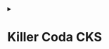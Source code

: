 <details>
<summary><h1>Killer Coda CKS</h1></summary>

<details>
<summary><h2>Config Vim + Enviroment Vars</h2></summary>

```bash
vim ~/.vimrc
set expandtab
set tabstop=2
set shiftwidth=2
set paste
```

```bash
export dr="--dry-run=client -o yaml"
export del="--wait=0 --timeout=0 --force"
```
</details>


<details>
<summary><h2>Kube-Api Server Crash</h2></summary>

```bash
journal -u kubelet
tail -f /var/log/syslog
tail -f /var/log/pods
tail -f /var/log/containers
crictl ps and crictl logs
docker ps and docker logs
```

- Find Messages:
  - "Failed while requesting a signed certificate from the control plane"
  - "connect: connection refused"
  - "couldn't parse as pod(Object 'apiVersion' is missing in"

- Check WITHOUT using /var/ directory

```bash
crictl ps <id-container>
```

- Check and Fix:

```bash
vim /etc/kubernetes/manifests/kube-apiserver.yaml
watch crictl ps
k get nodes
```
</details> 


<details>
<summary><h2>Kube-Api Server NodeRestriction</h2></summary>

```bash
vim /etc/kubernetes/manifests/kube-apiserver.yaml add -> --enable-admission-plugins=NodeRestriction 
```

- Set label to node: 

```bash
ssh <connect-to-node-restrict>
export KUBECONFIG=/etc/kubernetes/kubelet.conf
k label nodes node-restriction.kubernetes.io/<some-key>=<some-value> 
```  
</details>


<details>
<summary><h2>AppArmor</h2></summary>

- To check status and profiles: 

```bash
apparmor_status | grep <profile-name>
```

- Enable AppArmor Profile:

```bash
apparmor_parser <path-to-profile>
apparmor_status | grep <name-of-the-apparmor-profile>
```

- To apply on Pod or Deployment AppArmor Profile add on Annotations:

```yaml
annotations:
  container.apparmor.security.beta.kubernetes.io/<pod-name>: localhost/<apparmor-profile>
```  
</details>


<details>
<summary><h2>Auditing Enable + Audit Logs</h2></summary>

- First at all, create the dir logs:

```bash
mkdir -p /etc/kubernetes/audit-logs
```

- Edit kube-apiserver.yaml

```bash
vim /etc/kubernetes/manifests/kube-apiserver.yaml
```

- Now add the follow config:

```yaml
- --audit-policy-file=/etc/kubernetes/audit-policy/policy.yaml
- --audit-log-path=/etc/kubernetes/audit-logs/audit.log
- --audit-log-maxsize=7
- --audit-log-maxbackup=2
```

- Set **volumeMounts**:

```yaml
- mountPath: /etc/kubernetes/audit-policy/policy.yaml
    name: audit-policy
    readOnly: true
- mountPath: /etc/kubernetes/audit-logs
    name: audit-logs
    readOnly: false
```

- And add **volumes**:

```yaml
- name: audit-policy
    hostPath:
      path: /etc/kubernetes/audit-policy/policy.yaml
      type: File
  - name: audit-logs
    hostPath:
      path: /etc/kubernetes/audit-logs
      type: DirectoryOrCreate
```

- To check run:

```bash
watch -n 1 crictl ps -a
```

- To check the logs:

```bash
tail -f /etc/kubernetes/audit-logs/audit.log
```
</details>


<details>
<summary><h2>Certificate Signing Request Sign Manually and Create New Context</h2></summary>

- Create Key:

```bash
openssl genrsa -out chamo.key 2048
```

- Request CSR:

```bash
openssl req -new -key chamo.key -out chamo.csr
```

- Sign Manually the CSR with CA to create CSR:

```bash
openssl x509 -req -in chamo.csr -CA /etc/kubernetes/pki/ca.crt -CAkey /etc/kubernetes/pki/ca.key -CAcreateserial -out chamo.crt -days 365
```

- Create Context

```bash
k config set-credentials admin@chamo.io --client-key=chamo.key --client-certificate=chamo.crt
k config set-context admin@chamo.io --cluster=kubernetes --user=admin@chamo.io
k config get-contexts
k config use-context admin@chamo.io
```

**NOTES**: 

- Not working because it's not have **ClusterRole** or **Role** asigned.
- In case to request **login** and **password**, forgotten pass the `--client-certificate` on `set-credentials`.
</details>


<details>
<summary><h2>In case to used the API</h2></summary>

- First create the BASE64 code certificate:

```bash
cat chamo.csr | base64 -w 0
```

- Now create a template with this contents:

```yaml
apiVersion: certificates.k8s.io/v1
kind: CertificateSigningRequest
metadata:
  name: admin@chamo.io -> This is the User to asigned the CSR
spec:
  request: LS0tLS1CRUdJTiBD... -> This is the Base64 convert certificate
  signerName: kubernetes.io/kube-apiserver-client
  usages:
  - client auth
```

- To approved the CSR:

```bash
k -f csr.yaml create
k get csr # -> Here show the CSR Pending
k certificate approve admin@chamo.io
k get csr # -> Here show the CSR Approved
k get csr admin@chamo.io -ojsonpath="{.status.certificate}"  | base64 -d > chamo.crt
```

- Create Context

```bash
k config set-credentials admin@chamo.io --client-key=chamo.key --client-certificate=chamo.crt
k config set-context admin@chamo.io --cluster=kubernetes --user=admin@chamo.io
k config get-contexts
k config use-context admin@chamo.io
```

**NOTES**: 

- Not working because it's not have **ClusterRole** or **Role** asigned.
- In case to request **login** and **password**, forgotten pass the `--client-certificate` on `set-credentials`.
</details>  

<details>
<summary><h2>Self-Signed Certificate + Kubernetes Context</h2></summary>

- Create the Key

```bash
openssl genrsa -out chamo.key 2048
```

- Create CSR

```bash
openssl req -new -key chamo.key -out chamo.csr
```

- Create the Certificate

```bash
openssl x509 -req -signkey chamo.key -in chamo.csr -out chamo.crt
```

- Create Kubernetes Context

```bash
k config set-credentials chamo@chamo.io --client-key chamo.key --client-certificate chamo.crt
k config set-context chamo@chamo.io --cluster=kubernetes --user=chamo@chamo.io
k config get-contexts
k config use-context chamo@chamo.io
```
</details>


<details>
<summary><h2>CIS Brenchmarks fix ControlPlane</h2></summary>

- To run kube-bench specific hosts:
```bash
kube-bench run --targets <node-name>
```

- To check a specific fix:
```bash
kube-brench run --targets <node-name> --check <fix-name>
```
</details>


<details>
<summary><h2>Container Hardening</h2></summary>

```dockerfile
FROM ubuntu:20.04 # <- Set Version
RUN apt-get update && apt-get -y install curl # <- Remove layer cache
ENV URL https://google.com/this-will-fail?secret-token=
RUN rm -rf /usr/bin/bash # <- Remove Bash Access
CMD ["sh", "-c", "curl --head $URL=$TOKEN"] # <- Uses Env Var Instead Hardcode
```
</details>

<details>
<summary><h2>Container Image Footprint User</h2></summary>

- Add on Dockerfile USER <username> to run process with this user and not user root
</details>

<details>
<summary><h2>Container Namespaces Docker</h2></summary>

- Run first container:

```bash
docker run --name app1 -d nginx:alpine sleep infinity
```

- Run second container with shared PID

```bash
docker run --name app2 --pid=container:app1 -d nginx:alpine sleep infinity
```

- Check process ob both containers

```bash
docker exec app1 ps aux
docker exec app2 ps aux
```

- See same proceess on both containers because shared the same namespaces
</details>


<details>
<summary><h2>ImagePolicyWebhook Setup</h2></summary>

- Set config file, allowTTL and defaultAllow to apply policy: vim /etc/kubernetes/policywebhook/admission_config.json 

- `admission_config.json`

```json
{
   "apiVersion": "apiserver.config.k8s.io/v1",
   "kind": "AdmissionConfiguration",
   "plugins": [
       {
           "name": "ImagePolicyWebhook",
           "configuration": {
               "imagePolicy": {
                   "kubeConfigFile": "/etc/kubernetes/policywebhook/kubeconf",
                   "allowTTL": 100,
                   "denyTTL": 50,
                   "retryBackoff": 500,
                   "defaultAllow": false
               }
           }
       }
   ]
}
```

- Change this one: vim /etc/kubernetes/policywebhook/kubeconf # iAdd <- server: https://localhost:1234 

- Set ImagePolicy WebHook: vim /etc/kubernetes/manifests/kube-apiserver.yaml # Add <- - --enable-admission-plugins=NodeRestriction,ImagePolicyWebhook

```yaml
spec:
  containers:
  - command:
    - kube-apiserver
    - --enable-admission-plugins=NodeRestriction,ImagePolicyWebhook
    - --admission-control-config-file=/etc/kubernetes/policywebhook/admission_config.json
```

- To test:

```bash
k run pod --image=nginx
```
</details>


<details>
<summary><h2>Image Use Digest</h2></summary>

- To run a Pod with image digest run this:

```bash
k run nginx-web --image=nginx@sha256:eb05700fe7baa6890b74278e39b66b2ed1326831f9ec3ed4bdc6361a4ac2f333
```

- To change in deployment:

```bash
k edit deploy chamo-deploy # <- Change -> image: httpd@sha256:c7b8040505e2e63eafc82d37148b687ff488bf6d25fc24c8bf01d71f5b457531
```
</details>


<details>
<summary><h2>Image Vulnerability Scanning Trivy</h2></summary>

- To find image on pods in a particular ns:

```bash
k -n applications get pod -oyaml | grep image:
```

- To scan and find vulnerability:

```bash
trivy image nginx:1.19.1-alpine-perl | grep CVE-2021-28831
trivy image nginx:1.19.1-alpine-perl | grep CVE-2016-9841
```
</details>


<details>
<summary><h2>Immutability Readonly Filesystem</h2></summary>

- Create a container with root filesystem read-only

```bash
k run pod-ro --image=busybox:1.32.0 -oyaml --dry-run=client --command -- sh -c 'sleep 1d' > pod.yaml 
```

- The pod.yaml

```yaml
apiVersion: v1
kind: Pod
metadata:
  labels:
    run: pod-ro
  name: pod-ro
  namespace: sun
spec:
  containers:
  - command:
    - sh
    - -c
    - sleep 1d
    image: busybox:1.32.0
    name: pod-ro
    securityContext: # <- Add this
      readOnlyRootFilesystem: true # <- Add this
  dnsPolicy: ClusterFirst
  restartPolicy: Always
```
</details>


<details>
<summary><h2>Ingress Secure</h2></summary>

- Create Self-Signed Certificate

```bash
openssl req -x509 -nodes -days 365 -newkey rsa:2048 -keyout chamo.key -out chamo.crt -subj "/CN=www.chamo.io/O=chamo.io"
```

- To check certificate:

```bash
openssl x509 -text -noout -in chamo.crt
```

- Create TLS Secret

```bash
kubectl create secret tls chamo-tls --key chamo.key --cert chamo.crt
```

- To create a Ingress Secure

```yaml
apiVersion: networking.k8s.io/v1
kind: Ingress
metadata:
  name: ingress-secure
  annotations:
    nginx.ingress.kubernetes.io/ssl-redirect: "false" # <- Add this
    nginx.ingress.kubernetes.io/use-regex: "true" # <- Add this
    nginx.ingress.kubernetes.io/rewrite-target: / # Add this
spec:
  ingressClassName: nginx
  tls:                            # <- Add this
  - hosts:                        # <- Add this
    - www.chamo.io                # <- Add this
    secretName: chamo-tls         # <- Add this
  rules:
  - host: "www.chamo.io"
    http:
      paths:
      - path: /
        pathType: Prefix
        backend:
          service:
            name: web
            port:
              number: 80
```
</details>


<details>
<summary><h2>NetworkPolicy Create Default Deny</h2></summary>

- Create NetPol

```yaml
apiVersion: networking.k8s.io/v1
kind: NetworkPolicy
metadata:
  name: deny-out
  namespace: app
spec:
  podSelector: {}
  policyTypes:
  - Egress
  egress:
  - ports:
    - port: 53
      protocol: TCP
    - port: 53
      protocol: UDP
```

- Apply: `k apply -f netpol.yaml`

- To check:

```bash
k -n <namespace> exec <pod> -- curl <another-pod>
k -n app exec <pod> -- nslookup <another-pod>
```
</details>


<details>
<summary><h2>NetworkPolicy Metadata Protection</h2></summary>

- Create Netpol:

```yaml
apiVersion: networking.k8s.io/v1
kind: NetworkPolicy
metadata:
  name: metadata-server
  namespace: default
spec:
  podSelector:
    matchLabels:
      app: chamo
  policyTypes:
  - Egress
  egress:
  - to:
    - ipBlock:
        cidr: 0.0.0.0/0
        except:
          - 169.254.169.254/32
```

- To apply: `k apply -f netpol.yaml`

- To check: `k exec <pod> -- nc -v 169.254.169.254 80`
</details>


<details>
<summary><h2>NetworkPolicy Namespace Selector</h2></summary>

- Create Netpol on first namespace:

```yaml
apiVersion: networking.k8s.io/v1
kind: NetworkPolicy
metadata:
  name: np
  namespace: space1
spec:
  podSelector: {}
  policyTypes:
  - Egress
  egress:
  - to:
     - namespaceSelector:
        matchLabels:
         kubernetes.io/metadata.name: space2
  - ports:
    - port: 53
      protocol: TCP
    - port: 53
      protocol: UDP
``` 

- Create Netpol on second namespace:

```yaml
apiVersion: networking.k8s.io/v1
kind: NetworkPolicy
metadata:
  name: np
  namespace: space2
spec:
  podSelector: {}
  policyTypes:
  - Ingress
  ingress:
   - from:
     - namespaceSelector:
        matchLabels:
         kubernetes.io/metadata.name: space1
```

- Apply both:

```bash
k apply -f netpol-1.yaml
k apply -f netpol-2.yaml
```

- To check:

```bash
k -n <first-namespace> exec <pod> -- nslookup <service>.default.svc.cluster.local
k -n <second-namespace> exec <pod> -- nslookup <service>.default.svc.cluster.local
```
</details>


<details>
<summary><h2>Privilege Escalation Containers</h2></summary>

- Create Deployment:

```yaml
apiVersion: apps/v1
kind: Deployment
metadata:
  labels:
    app: logger
  name: logger
  namespace: default
spec:
  progressDeadlineSeconds: 600
  replicas: 3
  revisionHistoryLimit: 10
  selector:
    matchLabels:
      app: logger
  strategy:
    rollingUpdate:
      maxSurge: 25%
      maxUnavailable: 25%
    type: RollingUpdate
  template:
    metadata:
      labels:
        app: logger
    spec:
      containers:
      - command:
        - sh
        - -c
        - while true; do cat /proc/1/status | grep NoNewPrivs; sleep 1; done
        image: bash:5.0.18-alpine3.14
        imagePullPolicy: IfNotPresent
        name: httpd
        securityContext: # <- Add this
            allowPrivilegeEscalation: false # <- Add this
        resources: {}
        terminationMessagePath: /dev/termination-log
        terminationMessagePolicy: File
      dnsPolicy: ClusterFirst
      restartPolicy: Always
      schedulerName: default-scheduler
      securityContext: {}
      terminationGracePeriodSeconds: 0
```

- Apply the template: `k apply -f deploy.yaml`
</details>


<details>
<summary><h2>Privileged Containers</h2></summary>

- Create pod "chamo" with `privileged: true`:

```yaml
apiVersion: v1
kind: Pod
metadata:
  labels:
    run: prime
  name: prime
  namespace: default
spec:
  containers:
  - image: nginx:alpine
    imagePullPolicy: IfNotPresent
    name: prime
    securityContext:
      privileged: true
  dnsPolicy: ClusterFirst
  restartPolicy: Always
```

- Check install `iptables`:

```bash
k exec prime -- apk add iptables
k exec prime -- iptables -L
```
</details>


<details>
<summary><h2>RBAC ServiceAccount Permissions</h2></summary>

- First create two namespaces:

```bash
k create ns ns1
k create ns ns2
```

- Now create a ServiceAccount called "chamo" on both Namespaces:

```bash
k -n ns1 create sa chamo
k -n ns2 create sa chamo
```

- Allowed these ServiceAccounts shloud allowed to view almost everythings in the whole cluster:

```bash
k get clusterrole view
k create clusterrolebinding pipeline-view --clusterrole view --serviceaccount ns1:pipeline --serviceaccount ns2:pipeline
```

- These ServcieAccount be allowed to create and delete Deployments in their Namespaces:

```bash
k create clusterrole -h
k create clusterrole chamo-deployment-manager --verb create,delete --resource deployments
k -n ns1 create rolebinding chamo-deployment-manager --clusterrole chamo-deployment-manager --serviceaccount ns1:chamo
k -n ns2 create rolebinding chamo-deployment-manager --clusterrole chamo-deployment-manager --serviceaccount ns2:chamo
```

- Check this ones:

```bash
k auth can-i delete deployments --as system:serviceaccount:ns1:chamo -n ns1 # YES
k auth can-i create deployments --as system:serviceaccount:ns1:chamo -n ns1 # YES
k auth can-i update deployments --as system:serviceaccount:ns1:chamo -n ns1 # NO
k auth can-i update deployments --as system:serviceaccount:ns1:chamo -n default # NO

# namespace ns2 deployment manager
k auth can-i delete deployments --as system:serviceaccount:ns2:chamo -n ns2 # YES
k auth can-i create deployments --as system:serviceaccount:ns2:chamo -n ns2 # YES
k auth can-i update deployments --as system:serviceaccount:ns2:chamo -n ns2 # NO
k auth can-i update deployments --as system:serviceaccount:ns2:chamo -n default # NO

# cluster wide view role
k auth can-i list deployments --as system:serviceaccount:ns1:chamo -n ns1 # YES
k auth can-i list deployments --as system:serviceaccount:ns1:chamo -A # YES
k auth can-i list pods --as system:serviceaccount:ns1:chamo -A # YES
k auth can-i list pods --as system:serviceaccount:ns2:chamo -A # YES
k auth can-i list secrets --as system:serviceaccount:ns2:chamo -A # NO
```
</details>


<details>
<summary><h2>RBAC User Permissions</h2></summary>

- Create a User `chamo`to do this:
  - `create` and `delete` Pods
  - `view` all namespaces but not in `kube-system`
  - Retrive Secrets un Namespace `applications`


```bash
# Create Namespaces
k create ns applications

# Create and Delete Pods
k -n applications create role chamo --verb create,delete --resource pods,deployments,sts
k -n applications create rolebinding chamo --role chamo --user chamo

# view Permission in all Namespaces but not kube-system
k get ns
k -n applications create rolebinding chamo-view --clusterrole view --user chamo
k -n default create rolebinding chamo-view --clusterrole view --user chamo
k -n kube-node-lease create rolebinding chamo-view --clusterrole view --user chamo
k -n kube-public create rolebinding chamo-view --clusterrole view --user chamo

# Just list Secret, no content
k -n applications create role list-secrets --verb list --resource secrets
```
</details>


<details>
<summary><h2>Sandbox gVisor</h2></summary>

- Install gVisor --> gvisor-install.sh:

```bash
#!/usr/bin/env bash
# IF THIS FAILS then you can try to change the URL= further down from specific to the latest release
# https://gvisor.dev/docs/user_guide/install


# gvisor
sudo apt-get update && \
sudo apt-get install -y \
    apt-transport-https \
    ca-certificates \
    curl \
    gnupg-agent \
    software-properties-common


# install from web
(
  set -e
  ARCH=$(uname -m)
  URL=https://storage.googleapis.com/gvisor/releases/release/20230925/${ARCH}
  # URL=https://storage.googleapis.com/gvisor/releases/release/latest/${ARCH} # TRY THIS URL INSTEAD IF THE SCRIPT DOESNT WORK FOR YOU
  wget ${URL}/runsc ${URL}/runsc.sha512 \
    ${URL}/containerd-shim-runsc-v1 ${URL}/containerd-shim-runsc-v1.sha512
  sha512sum -c runsc.sha512 \
    -c containerd-shim-runsc-v1.sha512
  rm -f *.sha512
  chmod a+rx runsc containerd-shim-runsc-v1
  sudo mv runsc containerd-shim-runsc-v1 /usr/local/bin
)


# containerd enable runsc
cat > /etc/containerd/config.toml <<EOF
disabled_plugins = []
imports = []
oom_score = 0
plugin_dir = ""
required_plugins = []
root = "/var/lib/containerd"
state = "/run/containerd"
version = 2
[plugins]
  [plugins."io.containerd.grpc.v1.cri".containerd.runtimes.runsc]
    runtime_type = "io.containerd.runsc.v1"
  [plugins."io.containerd.grpc.v1.cri".containerd.runtimes]
    [plugins."io.containerd.grpc.v1.cri".containerd.runtimes.runc]
      base_runtime_spec = ""
      container_annotations = []
      pod_annotations = []
      privileged_without_host_devices = false
      runtime_engine = ""
      runtime_root = ""
      runtime_type = "io.containerd.runc.v2"
      [plugins."io.containerd.grpc.v1.cri".containerd.runtimes.runc.options]
        BinaryName = ""
        CriuImagePath = ""
        CriuPath = ""
        CriuWorkPath = ""
        IoGid = 0
        IoUid = 0
        NoNewKeyring = false
        NoPivotRoot = false
        Root = ""
        ShimCgroup = ""
        SystemdCgroup = true
EOF
```

- Create a **RuntimeClass**:

```yaml
apiVersion: node.k8s.io/v1
kind: RuntimeClass
metadata:
  name: gvisor
handler: runsc
```

- Create a **Pod** with gVisor RuntimeClass:

```yaml
apiVersion: v1
kind: Pod
metadata:
  name: <pod-name>
spec:
  runtimeClassName: gvisor
  containers:
    - image: nginx:1.21.5-alpine
      name: sec
  dnsPolicy: ClusterFirst
  restartPolicy: Always
```

- Verify:

```bash
k exec <pod-name> -- dmesg | grep -i gvisor
```
</details>


<details>
<summary><h2>Secret ETCD Encryption</h2></summary>

- Generate EncryptionConfiguration:

```bash
mkdir -p /etc/kubernetes/etcd
echo -n this-is-very-sec | base64
```

- ec.yaml:

```yaml
apiVersion: apiserver.config.k8s.io/v1
kind: EncryptionConfiguration
resources:
  - resources:
    - secrets
    providers:
    - aesgcm:
        keys:
        - name: key1
          secret: dGhpcy1pcy12ZXJ5LXNlYw==
    - identity: {}
```

- Add a new volume and volumeMount in `/etc/kubernetes/manifests/kube-apiserver.yaml`, so that the container can access the file:

```bash
vim /etc/kubernetes/manifests/kube-apiserver.yaml
```

- Add argument: `--encryption-provider-config=/etc/kubernetes/etcd/ec.yaml`

```yaml
spec:
  containers:
  - command:
    - kube-apiserver
...
    - --encryption-provider-config=/etc/kubernetes/etcd/ec.yaml
...
    volumeMounts:
    - mountPath: /etc/kubernetes/etcd
      name: etcd
      readOnly: true
...
  hostNetwork: true
  priorityClassName: system-cluster-critical
  volumes:
  - hostPath:
      path: /etc/kubernetes/etcd
      type: DirectoryOrCreate
    name: etcd
```

- Verify:

```bash
watch crictl ps
```

- Encrypt all existing Secrets:

```bash
kubectl -n <secret-name> get secrets -o json | kubectl replace -f -
```

- Verify:

```bash
ETCDCTL_API=3 etcdctl --cert /etc/kubernetes/pki/apiserver-etcd-client.crt --key /etc/kubernetes/pki/apiserver-etcd-client.key --cacert /etc/kubernetes/pki/etcd/ca.crt get /registry/secrets/<namespaces>/<secret-name>
```
</details>


<details>
<summary><h2>Secret Access in Pods</h2></summary>

- First create a **Secret**:

```bash
kubectl create secret generic holy --from-literal creditcard=1111222233334444
```

- Now create a **Secret** from file:

```yaml
apiVersion: v1
data:
  hosts: MTI3LjAuMC4xCWxvY2FsaG9zdAoxMjcuMC4xLjEJaG9zdDAxCgojIFRoZSBmb2xsb3dpbmcgbGluZXMgYXJlIGRlc2lyYWJsZSBmb3IgSVB2NiBjYXBhYmxlIGhvc3RzCjo6MSAgICAgbG9jYWxob3N0IGlwNi1sb2NhbGhvc3QgaXA2LWxvb3BiYWNrCmZmMDI6OjEgaXA2LWFsbG5vZGVzCmZmMDI6OjIgaXA2LWFsbHJvdXRlcnMKMTI3LjAuMC4xIGhvc3QwMQoxMjcuMC4wLjEgaG9zdDAxCjEyNy4wLjAuMSBob3N0MDEKMTI3LjAuMC4xIGNvbnRyb2xwbGFuZQoxNzIuMTcuMC4zNSBub2RlMDEKMTcyLjE3LjAuMjMgY29udHJvbHBsYW5lCg==
kind: Secret
metadata:
  name: diver
```

- Apply **Secret** file:

```bash
k apply -f <secret-file-name>
```

- Create a **Pod** with **Secret** Env Vars and Volume:

```yaml
apiVersion: v1
kind: Pod
metadata:
  name: pod1
spec:
  volumes:
  - name: diver
    secret:
      secretName: diver
  containers:
  - image: nginx
    name: pod1
    volumeMounts:
      - name: diver
        mountPath: /etc/diver
    env:
      - name: HOLY
        valueFrom:
          secretKeyRef:
            name: holy
            key: creditcard
```

- Apply **Pod**:

```bash
k apply -f <pod-filename>
```

- Verify:

```bash
kubectl exec pod1 -- env | grep "HOLY=1111222233334444"
kubectl exec pod1 -- cat /etc/diver/hosts
```
</details>


<details>
<summary><h2>Secret Read and Decode</h2></summary>

- To decode **Secret**:

```bash
kubectl -n <secret-name> get secret s1 -ojsonpath="{.data.<data-name>}" | base64 -d
```
</details>


<details>
<summary><h2>Secret ServiceAccount Pod</h2></summary>

- Create a **Namespace**:

```bash
k create ns ns-secure
```

- Create a **ServiceAccount**:

```bash
k -n ns-secure create sa secret-manager
```

- Create a **Secret** a literal:

```bash
k -n ns-secure create secret generic sec-a1 --from-literal user=admin
```

- Create a **Secret** from file:

```bash
k -n ns-secure create secret generic sec-a2 --from-file index=/etc/hosts
```

- Create a **Pod** template and edit:

```bash
k -n ns-secure run secret-manager --image=httpd:alpine -oyaml --dry-run=client > pod.yaml
vim pod.yaml
```

- Add **Secret** Env Var and Volume:

```yaml
apiVersion: v1
kind: Pod
metadata:
  labels:
    run: secret-manager
  name: secret-manager
  namespace: ns-secure
spec:
  volumes:
    - name: sec-a2
      secret:
        secretName: sec-a2
  serviceAccountName: secret-manager
  containers:
    - image: httpd:alpine
      name: secret-manager
      volumeMounts:
        - name: sec-a2
          mountPath: /etc/sec-a2
          readOnly: true
      env:
        - name: SEC_A1
          valueFrom:
            secretKeyRef:
              name: sec-a1
              key: user
  dnsPolicy: ClusterFirst
  restartPolicy: Always
```

- Apply template:

```bash 
k apply -f pod.yaml
```
</details>


<details>
<summary><h2>ServiceAccount Token Mounting</h2></summary>

- Create a **Pod** without **ServiceAccount** token mounting:

```yaml
apiVersion: v1
kind: Pod
metadata:
  name: pod-one
  namespace: one
spec:
  serviceAccountName: custom
  automountServiceAccountToken: false # <- Add this
  containers:
  - name: webserver
    image: nginx:1.19.6-alpine
    ports:
    - containerPort: 80
```

- Apply template:

```bash
k apply -f <template-name>
```

- Verify:

```bash
kubectl -n one exec -it pod-one -- mount | grep serviceaccount
kubectl -n one exec -it pod-one -- cat /var/run/secrets/kubernetes.io/serviceaccount/token
```

- Prevent to `default` **ServiceAccount** token mounting:

```bash
apiVersion: v1
kind: ServiceAccount
automountServiceAccountToken: false # <- Add this
metadata:
  name: default
  namespace: two
```

- Verify:

```bash
kubectl -n two exec -it pod-two -- mount | grep serviceaccount
kubectl -n two exec -it pod-two -- cat /var/run/secrets/kubernetes.io/serviceaccount/token
```
</details>


<details>
<summary><h2>Static Manual Analysis Docker</h2></summary>

- Correct way to do **Dockerfile** with **Multi Stages**:

```dockerfile
FROM ubuntu:20.04
ARG DEBIAN_FRONTEND=noninteractive
RUN apt-get update && apt-get install -y golang-go=2:1.13~1ubuntu2
COPY app.go .
RUN CGO_ENABLED=0 go build app.go

FROM alpine:3.12.0
RUN addgroup -S appgroup && adduser -S appuser -G appgroup -h /home/appuser
COPY --from=0 /app /home/appuser/
USER appuser
CMD ["/home/appuser/app"]
```

- Correct way to uses **Secret Token** on **Dockerfile** with Env Var:

```dockerfile
FROM ubuntu
COPY my.cnf /etc/mysql/conf.d/my.cnf
COPY mysqld_charset.cnf /etc/mysql/conf.d/mysqld_charset.cnf
RUN apt-get update && \
    apt-get -yq install mysql-server-5.6 &&
COPY import_sql.sh /import_sql.sh
COPY run.sh /run.sh
RUN /etc/register.sh $SECRET_TOKEN # <- This way
EXPOSE 3306
CMD ["/run.sh"]
```
</details>


<details>
<summary><h2>Static Manual Analysis K8s</h2></summary>


- Create a **Pod** template with readonly root filesystem:

```yaml
apiVersion: v1
kind: Pod
metadata:
  name: pod
spec:
  containers:
  - name: main
    image: alpine
    command: ["/bin/sleep", "999999"]
    securityContext: # <- Add this
      readOnlyRootFilesystem: true # <- Add this
  dnsPolicy: ClusterFirst
  restartPolicy: Always
```


- Correct way on **Deployment** to prevent privilege escalation:

```yaml
apiVersion: apps/v1
kind: Deployment
metadata:
  name: nginx-deployment
  labels:
    app: nginx
spec:
  replicas: 3
  selector:
    matchLabels:
      app: nginx
  template:
    metadata:
      labels:
        app: nginx
    spec:
      securityContext: # <- Add this
        runAsNonRoot: true # <- Add this
        runAsUser: 10001 # <- Add this
      containers:
      - name: nginx
        image: nginx:1.21.6
        ports:
        - containerPort: 80
```

- Correct way on **StatefulSet** to prevent privileged:

```yaml
apiVersion: apps/v1
kind: StatefulSet
metadata:
  name: mysql-set
spec:
  selector:
    matchLabels:
      app: mysql
  serviceName: "mysql"
  replicas: 3
  template:
    metadata:
      labels:
        app: mysql
    spec:
      terminationGracePeriodSeconds: 10
      containers:
      - name: mysql
        image: mysql:5.7
        ports:
        - containerPort: 3306
        volumeMounts:
        - name: mysql-store
          mountPath: /var/lib/mysql
        securityContext: # <- Add this
          privileged: false # <- Add this
        env:
          - name: MYSQL_ROOT_PASSWORD
            valueFrom:
              secretKeyRef:
                name: mysql-password
                key: MYSQL_ROOT_PASSWORD
        readinessProbe:
          tcpSocket:
            port: 3306
          initialDelaySeconds: 10
          periodSeconds: 5
        startupProbe:
          tcpSocket:
            port: 3306
          initialDelaySeconds: 10
          periodSeconds: 5
        livenessProbe:
          tcpSocket:
            port: 3306
          initialDelaySeconds: 10
          periodSeconds: 5
  volumeClaimTemplates:
  - metadata:
      name: mysql-store
    spec:
      accessModes: ["ReadWriteOnce"]
      storageClassName: "linode-block-storage-retain"
      resources:
        requests:
          storage: 5Gi
```

<details>
<summary><h2>Syscall Activity Strace</h2></summary>

- Do a **SysCalls** to `kube-apiserver`:

```bash
ps aux | grep kube-apiserver
strace -p <pid> -f -cw
```
</details>


<details>
<summary><h2>System Hardening Close Open Ports</h2></summary>

- Install `netstat`:

```bash
apt install net-tools
```

- Check the open TCP port:

```bash
netstat -tulpan | grep 1234
```

- Check the files open by process of TCP port:

```bash
lsof -i :1234
```

- Check the file of daemon execute:

```bash
ls -l /proc/<pid>/exe
```

- Kill process:

```bash
kill -9 <pid>
```

- Remove binary or script of malicious app:

```bash
rm -rf <path-to-bin-or-script>
```
</details>


<details>
<summary><h2>System Hardening Manage Packages</h2></summary>

- Run `kube-bench` like **Job**:

```bash
apt show kube-bench
apt remove kube-bench
```

- Check files open by daemon:

```bash
lsof -i :<tcp-port>
```

- Run `kube-bench` like **Job**:

```bash
# For Master Node
k apply -f https://raw.githubusercontent.com/aquasecurity/kube-bench/main/job-master.yaml

# For Worker Node
k apply -f https://raw.githubusercontent.com/aquasecurity/kube-bench/main/job-node.yaml
```
</details>


<details>
<summary><h2>Verify Platform Binaries</h2></summary>

- Download and untar binary:

```bash
VERSION=$(kubelet --version | cut -d ' ' -f2)
wget https://dl.k8s.io/$VERSION/kubernetes-server-linux-amd64.tar.gz
tar xzf kubernetes-server-linux-amd64.tar.gz
```

- Compare binary hashes:

```bash
whereis kubelet
sha512sum /usr/bin/kubelet
sha512sum kubernetes/server/bin/kubelet
```
</details>

</details>

<details>
<summary><h1>Killer Shell Exam Simulator</h1></summary>

<details>
<summary><h2>Question No. 1</h2></summary>
</details>

</details>


<details>
<summary><h1>CKS Book Scenarios</h1></summary>

<details>
<summary><h2>Problem Network Policy - Part 1</h2></summary>

- Create a **Namespace** named `dev`:

```bash
k create ns dev
```

- Create a **Pod** `demo-1` on **Namespace** `default`:

```bash
k run demo-1 --image=nginx
```

- Create a **Pod** `demo-2` on **Namespace** `dev`:

```bash
k run demo-1 --image=nginx -n dev
```

- Create a **Network Policy** to `deny egress`:

```yaml
apiVersion: networking.k8s.io/v1
kind: NetworkPolicy
metadata:
  name: deny-egress
  namespace: dev
spec:
  podSelector: {}
  policyTypes:
  - Egress
```

- Verify:

```bash
k exec -it demo-1 -- curl <pod-ip>
k exec -it demo-2 -n dev -- curl <pod-ip>
```
</details>


<details>
<summary><h2>Problem Network Policy - Part 2</h2></summary>

- Create a **Namespace** named `red`:

```bash
k create ns red
```

- Create a **Pod** `demo-1` on **Namespace** `default`:

```bash
k run demo-1 --image=nginx
```

- Create a **Pod** `demo-2` on **Namespace** `red`:

```bash
k run demo-2 --image=nginx -n red
```

- Create a **Pod** `demo-3` on **Namespace** `red` with label `demo:test`:

```bash
k run demo-3 --image=nginx -n red -l demo=test
```

- Create a **Network Policy** to allow only by label `demo:test`:

```yaml
apiVersion: networking.k8s.io/v1
kind: NetworkPolicy
metadata:
  name: allow-ingress-from-ns-default
  namespace: default
spec:
  podSelector:
    matchLabels:
      run: demo-1
  policyTypes:
  - Egress
  egress:
  - to:
    - namespaceSelector:
        matchLabels:
          kubernetes.io/metadata.name: red          
      podSelector:
        matchLabels:
          demo: test
```

```yaml
apiVersion: networking.k8s.io/v1
kind: NetworkPolicy
metadata:
  name: allow-ingress-from-ns-red
  namespace: red
spec:
  podSelector:
    matchLabels:
      demo: test
  policyTypes:
  - Ingress
  ingress:
  - from:
    - namespaceSelector:
        matchLabels:
          kubernetes.io/metadata.name: default
      podSelector:
        matchLabels:
          run: demo-1
```

- Verify:

```bash
k exec -it demo-1 -- curl <pod-ip-demo-3> # OK
k exec -it demo-1 -- curl <pod-ip-demo-2> # KO
k exec -it demo-2 -n red -- curl <pod-ip-demo-3> # KO
```
</details>


<details>
<summary><h2>Problem 3 - AppArmor Profile</h2></summary>

- Create a **AppArmor Profile** on Master and Each Node

```bash
NODES=($(kubectl get nodes -o name))

for NODE in ${NODES[*]}; do ssh $NODE 'sudo apparmor_parser -q <<EOF
#include <tunables/global>

profile k8s-apparmor-example-deny-write flags=(attach_disconnected) {
  #include <abstractions/base>

  file,

  # Deny all file writes.
  deny /** w,
}
EOF'
done
```

- Create a **Pod** with **AppArmor Profile**

```yaml
apiVersion: v1
kind: Pod
metadata:
  name: deny
spec:
  securityContext:
    appArmorProfile:
      type: Localhost
      localhostProfile: deny_write
  containers:
  - name: deny
    image: busybox
    command: [ "sh", "-c", "echo 'Hello AppArmor!' && sleep 1h" ]
```

- Verify

```bash
k exec deny -- cat /proc/1/attr/current # Enforce
k exec deny -- touch /tmp/chamo # <- Denied
```
</details>


<details>
<summary><h2>Problem 4 - RBAC</h2></summary>

- Create a **Namespace** named `demo`:

```bash
k create ns demo
```

- Create a **ServiceAccount** named `sam`on **Namespace** `demo`:

```bash
k create sa sam -n demo
```

- Create **ClusterRole**:

```bash 
k create clusterrole delete-deployments --verb=get,list,watch,delete --resource=deployments
k create clusterrole readonly-secrets --verb=list --resource=secrets
```

- Create a **RoleBinding**:

```bash
k create rolebinding delete-deployments --serviceaccount=demo:sam -n demo --clusterrole=delete-deployments
k create rolebinding readonly-secrets --serviceaccount=demo:sam -n demo --clusterrole=readonly-secrets
```

- Verify:

```bash
k auth can-i create deployments --as system:serviceaccount:demo:sam -n demo # KO
k auth can-i delete deployments --as system:serviceaccount:demo:sam -n demo # OK
k auth can-i list secrets --as system:serviceaccount:demo:sam -n demo # OK
k auth can-i create secrets --as system:serviceaccount:demo:sam -n demo # KO
```
</details>


<details>
<summary><h2>Problem 5 - Image Scanning</h2></summary>

- Install **Trivy**:

```bash
sudo -i
curl -sfL https://raw.githubusercontent.com/aquasecurity/trivy/main/contrib/install.sh |sh -s -- -b /usr/local/bin
```

- Create three **Pod** like this:

```bash
k run p1 --image=nginx
k run p2 --image=httpd
k run p3 --image=alpine -- sleep infinity
```

- Get list images:

```bash
k get pods -o=jsonpath='{range.items[*]}{"\n"}{.metadata.name}{":\t"}{range.spec.containers[*]}{.image}{", "}{end}{end}' |sort
```


- Scan images with **Trivy**:

```bash
trivy image --severity HIGH,CRITICAL nginx
trivy image --severity HIGH,CRITICAL httpd
trivy image --severity HIGH,CRITICAL alpine
```

- Create a report on file:

```bash
echo p1 $'\n'p2 > /opt/badimages.txt
```
</details>


<details>
<summary><h2>Problem 6  - Audit Policy</h2></summary>

- Create a **Audit Policy** file on `/etc/kubernetes/audit/policy.yaml`:

```yaml
apiVersion: audit.k8s.io/v1
kind: Policy
omitStages:
  - "RequestReceived"
rules:
  - level: RequestResponse
    resources:
    - group: ""
      resources: ["deployments"]

  - level: RequestResponse
    resources:
    - group: ""
      resources: ["pods"]
  - level: Metadata
    resources:
    - group: ""
      resources: ["pods/log", "pods/status"]

  - level: None
    resources:
    - group: ""
      resources: ["configmaps"]
      resourceNames: ["controller-leader"]

  - level: None
    users: ["system:kube-proxy"]
    verbs: ["watch"]
    resources:
    - group: ""
      resources: ["endpoints", "services"]

  - level: None
    userGroups: ["system:authenticated"]
    nonResourceURLs:
    - "/api*" 
    - "/version"

  - level: Request
    resources:
    - group: ""
      resources: ["configmaps"]
    namespaces: ["kube-system"]

  - level: Metadata
    resources:
    - group: ""
      resources: ["secrets", "configmaps"]

  - level: Request
    resources:
    - group: ""
    - group: "extensions"

  - level: Metadata
    omitStages:
      - "RequestReceived"
```

- Edit `/etc/kubernetes/manifests/kube-apiserver.yaml`:

```bash
vim /etc/kubernetes/manifests/kube-apiserver.yaml
```

- Add this ones:

```yaml
spec:
containers:
  - command:
    - kube-apiserver
    - --audit-policy-file=/etc/kubernetes/audit/policy.yaml
    - --audit-log-path=/etc/kubernetes/audit/logs/audit.log
    - --audit-log-maxsize=3
    - --audit-log-maxbackup=2

...

volumeMounts:
  - mountPath: /etc/kubernetes/audit/policy.yaml
    name: audit
    readOnly: true
  - mountPath: /etc/kubernetes/audit/logs/audit.log
    name: audit-log
    readOnly: false
volumes:
  - name: audit-log
    hostPath:
      path: /etc/kubernetes/audit/logs/audit.log
      type: FileOrCreate
  - name: audit
    hostPath:
      path: /etc/kubernetes/audit/policy.yaml
      type: File
```
</details>


<details>
<summary><h2>Problem 7 - Kubernetes Upgrade</h2></summary>

- Go [here](https://killercoda.com/killer-shell-cka/scenario/cluster-upgrade).

- See possible versions:

```bash
kubeadm upgrade plan
```

- Show available versions:

```bash
apt-cache show kubeadm
```

- Upgrade `kubeadm`:

```bash
apt-get install kubeadm=1.30.1-1.1
```

- Upgrade cluster

```bash
kubeadm upgrade apply v1.30.1
```

- Upgrade `kubectl` and `kubelet`:

```bash
apt-get install kubectl=1.30.1-1.1 kubelet=1.30.1-1.1
```

- Restart `kubelet`:

```bash
service kubelet restart
```

- Verify:

```bash
k get nodes
```
</details>


<details>
<summary><h2>Problem 8 - CIS Benchmark</h2></summary>

- Got [here](https://killercoda.com/killer-shell-cks/scenario/cis-benchmarks-kube-bench-fix-controlplane).

- Run `kube-bench`:

```bash
kube-bench run --targets master
```

- Check specific issue:

```bash
kube-bench run --targets master --check 1.2.20
```

- To fix:

```bash
vim /etc/kubernetes/manifests/kube-apiserver.yaml 

# Add this one
...
containers:
  - command:
    - kube-apiserver
    - --profiling=false
...
```

- Verify:

```bash
watch -n 1 crictl ps
```
</details>


<details>
<summary><h2>Problem 9 - Container Runtimes</h2></summary>

- Go [here](https://killercoda.com/killer-shell-cks/scenario/sandbox-gvisor).

- Install **gVisor** on node host:

```bash
scp gvisor-install.sh node01:/root
ssh node01 sh gvisor-install.sh
ssh node01 service kubelet status
```

- Create a **RuntimeClass**:

```yaml
apiVersion: node.k8s.io/v1
kind: RuntimeClass
metadata:
  name: gvisor
handler: runsc
```

- Create a **Pod** with **gVisor**:

```yaml
apiVersion: v1
kind: Pod
metadata:
  name: sec
spec:
  runtimeClassName: gvisor
  containers:
    - image: nginx:1.21.5-alpine
      name: sec
  dnsPolicy: ClusterFirst
  restartPolicy: Always
```

- Verify:

```bash
k exec sec -- dmesg | grep -i gvisor
```
</details>


<details>
<summary><h2>Problem 10 - Falco</h2></summary>

- Go [here](https://killercoda.com/killer-shell-cks/scenario/playground).


- Install **Falco** on **Ubuntu**:

```bash
curl -s https://falco.org/repo/falcosecurity-packages.asc | apt-key add -
echo "deb https://download.falco.org/packages/deb stable main" | tee -a /etc/apt/sources.list.d/falcosecurity.list

...

apt-get update -y
apt-get -y install linux-headers-$(uname -r)
apt-get install -y falco
falcoctl driver install
```

- Verify:

```bash
docker run --name ubuntu_bash --rm -i -t ubuntu bash
exit

...

cat /var/log/syslog | grep falco

```

- Now change the output on `falco_rules.yaml`:

```bash
vim /etc/falco/falco_rules.yaml

...

# On vim
/Terminal shell in container

# Modify 'output'
output: "%evt.time %container.id %container.name"
```

- Run a new **Pod**:

```bash
docker run --name demo --rm -i -t ubuntu bash
```

- Verify:

```bash
cat /var/log/syslog | grep falco | grep demo
```
</details>


<details>
<summary><h2>Problem 11 - Secrets</h2></summary>

-  

</details>

</details>



